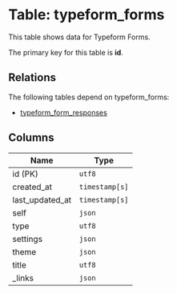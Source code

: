 # Table: typeform_forms

This table shows data for Typeform Forms.

The primary key for this table is **id**.

## Relations

The following tables depend on typeform_forms:
  - [typeform_form_responses](typeform_form_responses.md)

## Columns

| Name          | Type          |
| ------------- | ------------- |
|id (PK)|`utf8`|
|created_at|`timestamp[s]`|
|last_updated_at|`timestamp[s]`|
|self|`json`|
|type|`utf8`|
|settings|`json`|
|theme|`json`|
|title|`utf8`|
|_links|`json`|